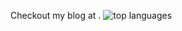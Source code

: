 Checkout my blog at [](mcpcpc.com).
![top languages](https://github-readme-stats.vercel.app/api/top-langs/?username=mcpcpc&hide_border=true&layout=compact)
